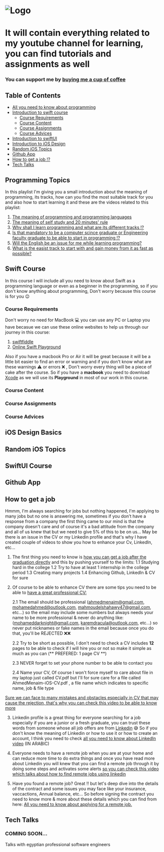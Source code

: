 # ![Logo](https://user-images.githubusercontent.com/26345314/173197547-576bcf13-0a22-4f9e-a37e-aca540da614e.png)

# It will contain everything related to my youtube channel for learning, you can find tutorials and assignments as well 

### You can support me by [buying me a cup of coffee](https://www.buymeacoffee.com/a.menaim)

## Table of Contents

* [All you need to know about programming](#programming-topics)
* [Introduction to swift course](#swift-course)
    * [Course Requirements](#course-requirements)
    * [Course Content](#course-content)
    * [Course Assignments](#course-assignments)
    * [Course Advices](#course-advices)
* [Introduction to swiftUI](#swiftui-course)
* [Introduction to iOS Design](#ios-design-basics)
* [Random iOS Topics](#random-ios-topics)
* [Github App](#github-app)
* [How to get a job !?](#how-to-get-a-job)
* [Tech Talks](#tech-talks)

## Programming Topics

In this playlist I'm giving you a small introduction about the meaning of programming, its tracks, how can you find the most suitable track for you and also how to start learning it and these are the videos related to this playlist:

1. [The meaning of programming and programming languages](https://www.youtube.com/watch?v=a_BmXccPlbE&list=PLcqMcXfu9uXMYUrHtlNfb0VSzAhgfp1Sz&index=1&t=4s)
2. [The meaning of self study and 20 minutes' rule](https://www.youtube.com/watch?v=WctJUqgdKzw&list=PLcqMcXfu9uXMYUrHtlNfb0VSzAhgfp1Sz&index=2&t=4s)
3. [Why shall I learn programming and what are its different tracks !?](https://www.youtube.com/watch?v=BC_qzh01sdM&list=PLcqMcXfu9uXMYUrHtlNfb0VSzAhgfp1Sz&index=3&t=99s)
4. [Is that mandatory to be a computer scince graduate or Engineering faculty graduate to be able to start in programming !?](https://www.youtube.com/watch?v=01SM6MtUC50&list=PLcqMcXfu9uXMYUrHtlNfb0VSzAhgfp1Sz&index=4&t=25s)
5. [Will the English be an issue for me while learning programming?](https://www.youtube.com/watch?v=Vh0NT3vlSaM&list=PLcqMcXfu9uXMYUrHtlNfb0VSzAhgfp1Sz&index=5&t=10s)
6. [What is the easist track to start with and gain money from it as fast as possible? ](https://www.youtube.com/watch?v=lnL9DbhPoqI&list=PLcqMcXfu9uXMYUrHtlNfb0VSzAhgfp1Sz&index=6)

## Swift Course 

In this course I will include all you need to know about Swift as a programming language or even as a beginner in the programming, so if you don't know anything about programming, Don't worry because this course is for you 😉

### Course Requirements
Don't worry no need for MacBook 💻 you can use any PC or Laptop you have becasue we can use these online websites to help us through our journey in this course:

1. [swiftfiddle](https://swiftfiddle.com/)
2. [Online Swift Playground](http://online.swiftplayground.run/)

Also if you have a macbook Pro or Air it will be great because it will be a little bit easier to find an error or warning and if you don't know what are these warnings ⚠️ or errors ❌ , Don't worry every thing will be a piece of cake after the course.
So if you have a **macbook** you need to download [Xcode](https://apps.apple.com/us/app/xcode/id497799835?mt=12) as we will use its **Playground** in most of our work in this course.


### Course Content

### Course Assignments

### Course Advices

## iOS Design Basics

## Random iOS Topics

## SwiftUI Course


## Github App

## How to get a job

Hmmm, I'm always searching for jobs but nothing happened, I'm applying to many jobs but no one is answering me, sometimes if you don't have a response from a company the first thing came to our mind is that the company doesn't care and of course it's a bad attitude from the company and all of us knew that but we need to give 5% of this to be on us...
May be there is an issue in the CV or my Linkedin profile and that's why I have created couple of videos to show you how to enhance your Cv, LinkedIn, etc...
1. The first thing you need to know is [how you can get a job after the graduation directly](https://youtu.be/7GGG3PaNzR8) and this by pushing yourself to the limits:
   1.1 Studying hard in the college
   1.2 Try to have at least 1 internship in the college period
   1.3 Creating many projects 
   1.4 Enhancing Github, LinkedIn & CV for sure 
  
2. Of course to be able to enhance CV there are some tips you need to be able to [have a great professional CV:](https://youtu.be/NR7bAMxhqB0)

   2.1 The email should be professional (ahmedmenaim@gmail.com, mohamedahmed@outlook.com, mahmoudelshahawy47@gmail.com, etc...) so the email may include some numbers but always needs your name to be more professional & never do anything like: (mohameddarknight@gmail.com, karemdracula@outlook.com, etc...) so never put nicknames or fake names in the email because once you do that, you'll be REJECTED ❌❌
   
   2.2 Try to be short as possible, I don't need to check a CV includes **12** pages to be able to check if I will hire you or not so make it simple as much as you can (** PREFERED: 1 page CV **)
  
   2.3 NEVER forget to set your phone number to be able to contact you
   
   2.4 Name your CV, Of course I won't force myself to care about file in my laptop just called CV.pdf but I'll for sure care for a file called AhmedMenaim-iOS-CV.pdf , a file name which indicates to specific name, job & file type

[Sure we can face to many mistakes and obstacles especially in CV that may cause the rejection, that's why you can check this video to be able to know more
](https://youtu.be/BbyvxtGiENU)

3. Linkedin profile is a great thing for everyone searching for a job especially if you are a junior or a fresh graduate, you can trust these words from someone whose all job offers are from [Linkedin](https://www.linkedin.com/in/ahmed-menaim-22cm/) 😅 So if you don't know the meaning of Linkedin or how to use it or how to create an account, I think you need to check [all you need to know about LinkedIn video](https://youtu.be/CjECJHu-4ys) (IN ARABIC)

4. Everyone needs to have a remote job when you are at your home and can reduce more time to do extra things and once you have read more about Linkedin you will knew that you can find a remote job through it by doing some steps and activates some alerts [so you can check this video which talks about how to find remote jobs using linkedin](https://youtu.be/yvkB40z32q4)

5. Have you found a remote job? Great !! but let's deep dive into the details of the contract and some issues you may face like your insurance, vaccactions, Annual balance, etc... So before signing the contract you need to know more & more about these details which you can find from here: [All you need to know about applying for a remote job.](https://youtu.be/3KQ2lEvZF5I)

## Tech Talks
### COMING SOON...
Talks with egyptian professional software engineers




